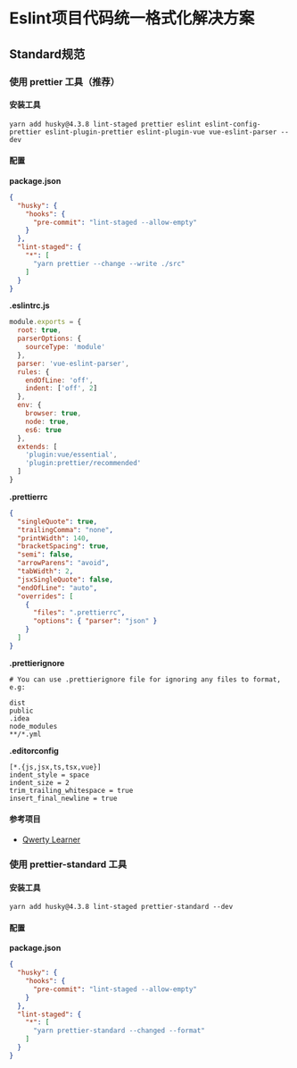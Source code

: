 # Eslint项目代码统一格式化解决方案

## Standard规范
### 使用 prettier 工具（推荐）
#### 安装工具
```
yarn add husky@4.3.8 lint-staged prettier eslint eslint-config-prettier eslint-plugin-prettier eslint-plugin-vue vue-eslint-parser --dev
```

#### 配置
**package.json**
```json
{
  "husky": {
    "hooks": {
      "pre-commit": "lint-staged --allow-empty"
    }
  },
  "lint-staged": {
    "*": [
      "yarn prettier --change --write ./src"
    ]
  }
}
```

**.eslintrc.js**
```js
module.exports = {
  root: true,
  parserOptions: {
    sourceType: 'module'
  },
  parser: 'vue-eslint-parser',
  rules: {
    endOfLine: 'off',
    indent: ['off', 2]
  },
  env: {
    browser: true,
    node: true,
    es6: true
  },
  extends: [
    'plugin:vue/essential',
    'plugin:prettier/recommended'
  ]
}

```

**.prettierrc**
```json
{
  "singleQuote": true,
  "trailingComma": "none",
  "printWidth": 140,
  "bracketSpacing": true,
  "semi": false,
  "arrowParens": "avoid",
  "tabWidth": 2,
  "jsxSingleQuote": false,
  "endOfLine": "auto",
  "overrides": [
    {
      "files": ".prettierrc",
      "options": { "parser": "json" }
    }
  ]
}
```

**.prettierignore**
```ignore
# You can use .prettierignore file for ignoring any files to format, e.g:

dist
public
.idea
node_modules
**/*.yml
```

**.editorconfig**
```editorconfig
[*.{js,jsx,ts,tsx,vue}]
indent_style = space
indent_size = 2
trim_trailing_whitespace = true
insert_final_newline = true
```

#### 参考项目
- [Qwerty Learner](https://github.com/Kaiyiwing/qwerty-learner)


### 使用 prettier-standard 工具
#### 安装工具
```
yarn add husky@4.3.8 lint-staged prettier-standard --dev
```

#### 配置
**package.json**
```json
{
  "husky": {
    "hooks": {
      "pre-commit": "lint-staged --allow-empty"
    }
  },
  "lint-staged": {
    "*": [
      "yarn prettier-standard --changed --format"
    ]
  }
}
```
